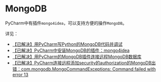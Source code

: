 # MongoDB

PyCharm中有插件`mongo4idea`，可以支持方便的操作`MongoDB`。

详见：

* [【已解决】用PyCharm写Python的MongoDB代码并调试](http://www.crifan.com/pycharm_write_python_mongodb_code_and_debug)
* [【已解决】PyCharm中安装MongoDB的插件：mongo4idea](http://www.crifan.com/pycharm_install_mongo_plugin_mongo4idea)
* [【已解决】用PyCharm的MongoDB插件连接远程MongoDB数据库](http://www.crifan.com/pycharm_mongodb_plugin_connect_remote_mongodb_database)
* [【已解决】PyCharm连接远程添加security的authorization的MongoDB出错：com.mongodb.MongoCommandExceptions: Command failed with error 13](http://www.crifan.com/pycharm_connect_remote_security_authorization_mongodb_error_com_mongodb_mongocommandexceptions_command_failed_with_error_13)
